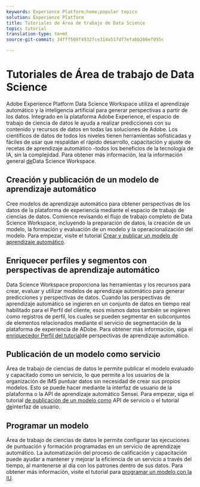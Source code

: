```yaml
---
keywords: Experience Platform;home;popular topics
solution: Experience Platform
title: Tutoriales de Área de trabajo de Data Science
topic: tutorial
translation-type: tm+mt
source-git-commit: 34fff508f49327ce314a517d77efabb286ef055c

---
```



# Tutoriales de Área de trabajo de Data Science

Adobe Experience Platform Data Science Workspace utiliza el aprendizaje automático y la inteligencia artificial para generar perspectivas a partir de los datos. Integrado en la plataforma Adobe Experience, el espacio de trabajo de ciencia de datos le ayuda a realizar predicciones con su contenido y recursos de datos en todas las soluciones de Adobe. Los científicos de datos de todos los niveles tienen herramientas sofisticadas y fáciles de usar que respaldan el rápido desarrollo, capacitación y ajuste de recetas de aprendizaje automático -todos los beneficios de la tecnología de IA, sin la complejidad. Para obtener más información, lea la información general [de](../data-science-workspace/home.md)Data Science Workspace.

## Creación y publicación de un modelo de aprendizaje automático

Cree modelos de aprendizaje automático para obtener perspectivas de los datos de la plataforma de experiencia mediante el espacio de trabajo de ciencias de datos. Comience revisando el flujo de trabajo completo de Data Science Workspace, incluyendo la preparación de datos, la creación de un modelo, la formación y evaluación de un modelo y la operacionalización del modelo. Para empezar, visite el tutorial [Crear y publicar un modelo de aprendizaje automático](../data-science-workspace/models-recipes/create-publish-model.md).

## Enriquecer perfiles y segmentos con perspectivas de aprendizaje automático

Data Science Workspace proporciona las herramientas y los recursos para crear, evaluar y utilizar modelos de aprendizaje automático para generar predicciones y perspectivas de datos. Cuando las perspectivas de aprendizaje automático se ingieren en un conjunto de datos en tiempo real habilitado para el Perfil del cliente, esos mismos datos también se ingieren como registros de perfil, los cuales se pueden segmentar en subconjuntos de elementos relacionados mediante el servicio de segmentación de la plataforma de experiencia de ADobe. Para obtener más información, siga el [enriquecedor Perfil del tutorial](../data-science-workspace/models-recipes/enrich-profile.md)de perspectivas de aprendizaje automático.

## Publicación de un modelo como servicio

Área de trabajo de ciencias de datos le permite publicar el modelo evaluado y capacitado como un servicio, lo que permite a los usuarios de la organización de IMS puntuar datos sin necesidad de crear sus propios modelos. Esto se puede hacer mediante la interfaz de usuario de la plataforma o la API de aprendizaje automático Sensei. Para empezar, siga el tutorial [de publicación de un modelo como](../data-science-workspace/models-recipes/publish-model-service-api.md) API de servicio o el tutorial [de](../data-science-workspace/models-recipes/publish-model-service-ui.md)interfaz de usuario.

## Programar un modelo

Área de trabajo de ciencias de datos le permite configurar las ejecuciones de puntuación y formación programadas en un servicio de aprendizaje automático. La automatización del proceso de calificación y capacitación puede ayudar a mantener y mejorar la eficiencia de un servicio a través del tiempo, al mantenerse al día con los patrones dentro de sus datos. Para obtener más información, visite el tutorial para [programar un modelo con la IU](../data-science-workspace/models-recipes/schedule-models-ui.md).